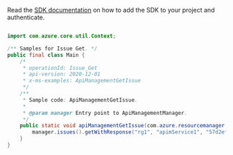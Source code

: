 Read the [SDK documentation](https://github.com/Azure/azure-sdk-for-java/blob/azure-resourcemanager-apimanagement_1.0.0-beta.2/sdk/apimanagement/azure-resourcemanager-apimanagement/README.md) on how to add the SDK to your project and authenticate.

```java

import com.azure.core.util.Context;

/** Samples for Issue Get. */
public final class Main {
    /*
     * operationId: Issue_Get
     * api-version: 2020-12-01
     * x-ms-examples: ApiManagementGetIssue
     */
    /**
     * Sample code: ApiManagementGetIssue.
     *
     * @param manager Entry point to ApiManagementManager.
     */
    public static void apiManagementGetIssue(com.azure.resourcemanager.apimanagement.ApiManagementManager manager) {
        manager.issues().getWithResponse("rg1", "apimService1", "57d2ef278aa04f0ad01d6cdc", Context.NONE);
    }
}
```
